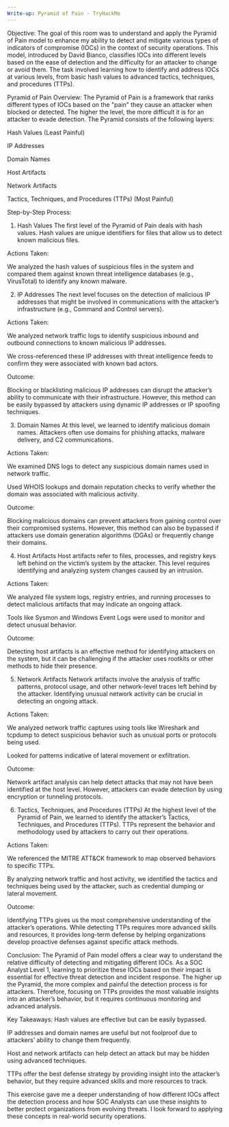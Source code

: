 ```yaml
---
Write-up: Pyramid of Pain - TryHackMe
---
```


Objective:
The goal of this room was to understand and apply the Pyramid of Pain model to enhance my ability to detect and mitigate various types of indicators of compromise (IOCs) in the context of security operations. This model, introduced by David Bianco, classifies IOCs into different levels based on the ease of detection and the difficulty for an attacker to change or avoid them. The task involved learning how to identify and address IOCs at various levels, from basic hash values to advanced tactics, techniques, and procedures (TTPs).

Pyramid of Pain Overview:
The Pyramid of Pain is a framework that ranks different types of IOCs based on the "pain" they cause an attacker when blocked or detected. The higher the level, the more difficult it is for an attacker to evade detection. The Pyramid consists of the following layers:

Hash Values (Least Painful)

IP Addresses

Domain Names

Host Artifacts

Network Artifacts

Tactics, Techniques, and Procedures (TTPs) (Most Painful)

Step-by-Step Process:
1. Hash Values
The first level of the Pyramid of Pain deals with hash values. Hash values are unique identifiers for files that allow us to detect known malicious files.

Actions Taken:

We analyzed the hash values of suspicious files in the system and compared them against known threat intelligence databases (e.g., VirusTotal) to identify any known malware.

2. IP Addresses
The next level focuses on the detection of malicious IP addresses that might be involved in communications with the attacker’s infrastructure (e.g., Command and Control servers).

Actions Taken:

We analyzed network traffic logs to identify suspicious inbound and outbound connections to known malicious IP addresses.

We cross-referenced these IP addresses with threat intelligence feeds to confirm they were associated with known bad actors.

Outcome:

Blocking or blacklisting malicious IP addresses can disrupt the attacker’s ability to communicate with their infrastructure. However, this method can be easily bypassed by attackers using dynamic IP addresses or IP spoofing techniques.

3. Domain Names
At this level, we learned to identify malicious domain names. Attackers often use domains for phishing attacks, malware delivery, and C2 communications.

Actions Taken:

We examined DNS logs to detect any suspicious domain names used in network traffic.

Used WHOIS lookups and domain reputation checks to verify whether the domain was associated with malicious activity.

Outcome:

Blocking malicious domains can prevent attackers from gaining control over their compromised systems. However, this method can also be bypassed if attackers use domain generation algorithms (DGAs) or frequently change their domains.

4. Host Artifacts
Host artifacts refer to files, processes, and registry keys left behind on the victim’s system by the attacker. This level requires identifying and analyzing system changes caused by an intrusion.

Actions Taken:

We analyzed file system logs, registry entries, and running processes to detect malicious artifacts that may indicate an ongoing attack.

Tools like Sysmon and Windows Event Logs were used to monitor and detect unusual behavior.

Outcome:

Detecting host artifacts is an effective method for identifying attackers on the system, but it can be challenging if the attacker uses rootkits or other methods to hide their presence.

5. Network Artifacts
Network artifacts involve the analysis of traffic patterns, protocol usage, and other network-level traces left behind by the attacker. Identifying unusual network activity can be crucial in detecting an ongoing attack.

Actions Taken:

We analyzed network traffic captures using tools like Wireshark and tcpdump to detect suspicious behavior such as unusual ports or protocols being used.

Looked for patterns indicative of lateral movement or exfiltration.

Outcome:

Network artifact analysis can help detect attacks that may not have been identified at the host level. However, attackers can evade detection by using encryption or tunneling protocols.

6. Tactics, Techniques, and Procedures (TTPs)
At the highest level of the Pyramid of Pain, we learned to identify the attacker’s Tactics, Techniques, and Procedures (TTPs). TTPs represent the behavior and methodology used by attackers to carry out their operations.

Actions Taken:

We referenced the MITRE ATT&CK framework to map observed behaviors to specific TTPs.

By analyzing network traffic and host activity, we identified the tactics and techniques being used by the attacker, such as credential dumping or lateral movement.

Outcome:

Identifying TTPs gives us the most comprehensive understanding of the attacker’s operations. While detecting TTPs requires more advanced skills and resources, it provides long-term defense by helping organizations develop proactive defenses against specific attack methods.

Conclusion:
The Pyramid of Pain model offers a clear way to understand the relative difficulty of detecting and mitigating different IOCs. As a SOC Analyst Level 1, learning to prioritize these IOCs based on their impact is essential for effective threat detection and incident response. The higher up the Pyramid, the more complex and painful the detection process is for attackers. Therefore, focusing on TTPs provides the most valuable insights into an attacker’s behavior, but it requires continuous monitoring and advanced analysis.

Key Takeaways:
Hash values are effective but can be easily bypassed.

IP addresses and domain names are useful but not foolproof due to attackers’ ability to change them frequently.

Host and network artifacts can help detect an attack but may be hidden using advanced techniques.

TTPs offer the best defense strategy by providing insight into the attacker’s behavior, but they require advanced skills and more resources to track.

This exercise gave me a deeper understanding of how different IOCs affect the detection process and how SOC Analysts can use these insights to better protect organizations from evolving threats. I look forward to applying these concepts in real-world security operations.
